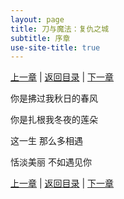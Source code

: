 ```yaml
---
layout: page
title: 刀与魔法：复仇之城
subtitle: 序章
use-site-title: true
---
```


[上一章](/Novels/CatDog/start) | [返回目录](/Novels/CatDog/index) | [下一章](/Novels/CatDog/keke) 

你是拂过我秋日的春风

你是扎根我冬夜的莲朵

这一生 那么多相遇

恬淡美丽 不如遇见你

[上一章](/Novels/CatDog/start) | [返回目录](/Novels/CatDog/index) | [下一章](/Novels/CatDog/keke) 


<!-- UY BEGIN -->
<div id="uyan_frame"></div>
<script type="text/javascript" src="http://v2.uyan.cc/code/uyan.js"></script>
<!-- UY END -->
